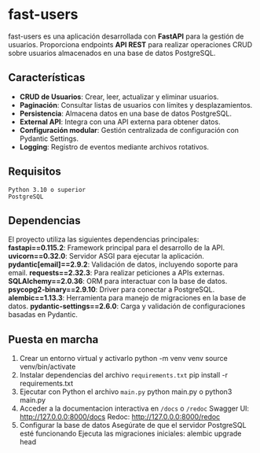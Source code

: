 # fast-users

fast-users es una aplicación desarrollada con **FastAPI** para la gestión de usuarios. Proporciona endpoints **API REST** para realizar operaciones CRUD sobre usuarios almacenados en una base de datos PostgreSQL.

## Características
- **CRUD de Usuarios**: Crear, leer, actualizar y eliminar usuarios.
- **Paginación**: Consultar listas de usuarios con límites y desplazamientos.
- **Persistencia**: Almacena datos en una base de datos PostgreSQL.
- **External API**: Integra con una API externa para obtener datos.
- **Configuración modular**: Gestión centralizada de configuración con Pydantic Settings.
- **Logging**: Registro de eventos mediante archivos rotativos.

## Requisitos
    Python 3.10 o superior
    PostgreSQL

## Dependencias
El proyecto utiliza las siguientes dependencias principales:
**fastapi==0.115.2**: Framework principal para el desarrollo de la API.
**uvicorn==0.32.0**: Servidor ASGI para ejecutar la aplicación.
**pydantic[email]==2.9.2**: Validación de datos, incluyendo soporte para email.
**requests==2.32.3**: Para realizar peticiones a APIs externas.
**SQLAlchemy==2.0.36**: ORM para interactuar con la base de datos.
**psycopg2-binary==2.9.10**: Driver para conectar a PostgreSQL.
**alembic==1.13.3**: Herramienta para manejo de migraciones en la base de datos.
**pydantic-settings==2.6.0**: Carga y validación de configuraciones basadas en Pydantic.

## Puesta en marcha
1. Crear un entorno virtual y activarlo
    python -m venv venv
    source venv/bin/activate
2. Instalar dependencias del archivo `requirements.txt`
    pip install -r requirements.txt
3. Ejecutar con Python el archivo `main.py`
    python main.py o python3 main.py
4. Acceder a la documentacion interactiva en `/docs` o `/redoc`
    Swagger UI: http://127.0.0.0:8000/docs
    Redoc: http://127.0.0.0:8000/redoc
5. Configurar la base de datos
    Asegúrate de que el servidor PostgreSQL esté funcionando
    Ejecuta las migraciones iniciales: alembic upgrade head